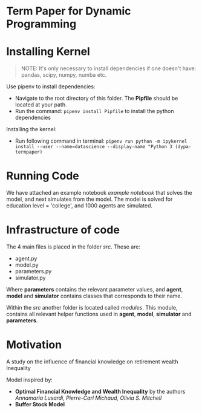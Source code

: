 # Term Paper for Dynamic Programming

# Installing Kernel

> NOTE: It's only necessary to install dependencies if one doesn't have: pandas, scipy, numpy, numba etc.

Use pipenv to install dependencies:

- Navigate to the root directory of this folder. The **Pipfile** should be located at your path.
- Run the command: `pipenv install Pipfile` to install the python dependencies

Installing the kernel:

- Run following command in terminal: `pipenv run python -m ipykernel install --user --name=datascience --display-name "Python 3 (dypa-termpaper)`

# Running Code

We have attached an example notebook _example notebook_ that solves the model, and next simulates from the model. The model is solved for education level = 'college', and 1000 agents are simulated.

# Infrastructure of code

The 4 main files is placed in the folder _src_. These are:

- agent.py
- model.py
- parameters.py
- simulator.py

Where **parameters** contains the relevant parameter values, and **agent**, **model** and **simulator** contains classes that corresponds to their name.

Within the _src_ another folder is located called _modules_. This module, contains all relevant helper functions used in **agent**, **model**, **simulator** and **parameters**.

# Motivation

A study on the influence of financial knowledge on retirement wealth Inequality

Model inspired by:

- **Optimal Financial Knowledge and Wealth Inequality** by the authors _Annamaria Lusardi, Pierre-Carl Michaud, Olivia S. Mitchell_
- **Buffer Stock Model**
